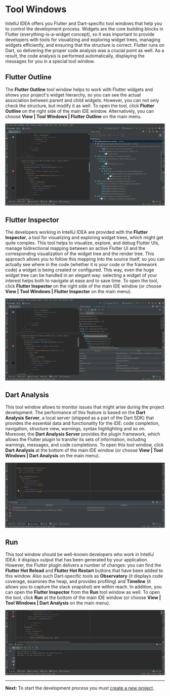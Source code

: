 # Tool Windows

IntelliJ IDEA offers you Flutter and Dart-specific tool windows that help you to control the development process. Widgets are the core building blocks in Flutter (everything-is-a-widget concept), so it was important to provide developers with tools for visualizing and exploring widget trees, managing widgets efficiently, and ensuring that the structure is correct. Flutter runs on Dart, so delivering the proper code analysis was a crucial point as well. As a result, the code analysis is performed automatically, displaying the messages for you in a special tool window.

## Flutter Outline
The **Flutter Outline** tool window helps to work with Flutter widgets and shows your project's widget hierarchy, so you can see the actual association between parent and child widgets. However, you can not only check the structure, but modify it as well. To open the 
tool, click **Flutter Outline** on the right side of the main IDE window. Alternatively, you can choose **View | Tool Windows | Flutter Outline** on the main menu.
<p align="center">
<img src="https://github.com/straw-wave/draft/blob/master/img_final/2_outline_tool_window.png" alt="Outline Tool Window"/>
</p>


## Flutter Inspector
The developers working in IntelliJ IDEA are provided with the **Flutter Inspector**, a tool for visualizing and exploring widget trees, which might get quite complex. This tool helps to visualize, explore, and debug Flutter UIs, manage bidirectional mapping between an active Flutter UI and the corresponding visualization of the widget tree and the render tree. This approach allows you to follow this mapping into the source itself, so you can actually see where in the code (whether it is your code or the framework code) a widget is being created or configured. This way, even the huge widget tree can be handled in an elegant way: selecting a widget of your interest helps both to navigate at ease and to save time. To open the tool, click **Flutter Inspector** on the right side of the main IDE window (or choose **View | Tool Windows | Flutter Inspector** on the main menu).
<p align="center">
<img src="https://github.com/straw-wave/draft/blob/master/img_final/2_inspector_tool_window.png" alt="Inspector Tool Window"/>
</p>

## Dart Analysis
This tool window allows to monitor issues that might arise during the project development. The performance of this feature is based on 
the **Dart Analysis Server**, a local server (shipped as a part of the Dart SDK) that provides the essential data and functionality for the IDE: code completion, navigation, structure view, warnings, syntax highlighting and so on. Moreover, the **Dart Analysis Server** provides the plugin framework, which allows the Flutter plugin to transfer its sets of information, including warnings, messages, and code completions. To open this tool window, click **Dart Analysis** at the bottom of the main IDE window (or choose **View | Tool Windows | Dart Analysis** on the main menu).
<p align="center">
<img src="https://github.com/straw-wave/draft/blob/master/img_final/2_dart_analysis_tool_window.png" alt="Dart Analysis Tool Window"/>
</p>

## Run
This tool window should be well-known developers who work in IntelliJ IDEA: it displays output that has been generated by your application. However, the Flutter plugin delivers a number of changes: you can find the **Flutter Hot Reload** and **Flutter Hot Restart** buttons that have been added to this window. Also such Dart-specific tools as **Observatory** (it displays code coverage, examines the heap, and provides profiling) and **Timeline** (it allows you to capture the stack snapshot) are within reach. In addition, you can open the **Flutter Inspector** from the **Run** tool window as well. To open the tool, click **Run** at the bottom of the main IDE window (or choose **View | Tool Windows | Dart Analysis** on the main menu).
<p align="center">
<img src="https://github.com/straw-wave/draft/blob/master/img_final/2_run_tool_window_2.png" alt="Run Tool Window"/>
</p>

---

**Next:** To start the development process you must [create a new project](https://github.com/straw-wave/draft/blob/master/content/creating-projects.md).
